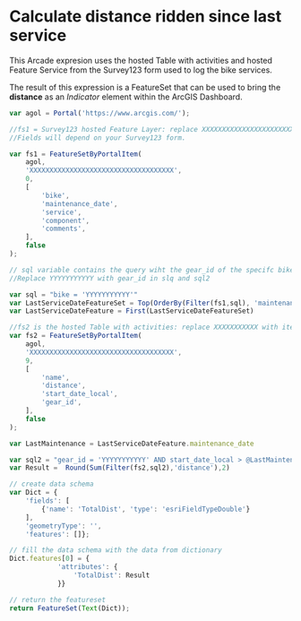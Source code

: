# Calculate distance ridden since last service

This Arcade expresion uses the hosted Table with activities and hosted Feature Service from the Survey123 form used to log the bike services.

The result of this expression is a FeatureSet that can be used to bring the **distance** as an *Indicator* element within the ArcGIS Dashboard. 


```js
var agol = Portal('https://www.arcgis.com/');

//fs1 = Survey123 hosted Feature Layer: replace XXXXXXXXXXXXXXXXXXXXXXXXXXXXXXXXXXXX with item id for this hosted feature layer and fields as needed. 
//Fields will depend on your Survey123 form.

var fs1 = FeatureSetByPortalItem(
    agol,
    'XXXXXXXXXXXXXXXXXXXXXXXXXXXXXXXXXXXX',
    0,
    [
        'bike',
        'maintenance_date',
        'service',
        'component',
        'comments',
    ],
    false
);

// sql variable contains the query wiht the gear_id of the specifc bike you want to calculate distance since last service. 
//Replace YYYYYYYYYYY with gear_id in slq and sql2

var sql = "bike = 'YYYYYYYYYYY'"
var LastServiceDateFeatureSet = Top(OrderBy(Filter(fs1,sql), 'maintenance_date DESC'),1)
var LastServiceDateFeature = First(LastServiceDateFeatureSet)

//fs2 is the hosted Table with activities: replace XXXXXXXXXXX with item id for this table
var fs2 = FeatureSetByPortalItem(
    agol,
    'XXXXXXXXXXXXXXXXXXXXXXXXXXXXXXXXXXXX',
    9,
    [
        'name',
        'distance',
        'start_date_local',
        'gear_id',
    ],
    false
);

var LastMaintenance = LastServiceDateFeature.maintenance_date

var sql2 = "gear_id = 'YYYYYYYYYYY' AND start_date_local > @LastMaintenance"
var Result =  Round(Sum(Filter(fs2,sql2),'distance'),2)

// create data schema
var Dict = {
    'fields': [
        {'name': 'TotalDist', 'type': 'esriFieldTypeDouble'}
    ],
    'geometryType': '',   
    'features': []};

// fill the data schema with the data from dictionary
Dict.features[0] = {
            'attributes': {
                'TotalDist': Result
            }}

// return the featureset
return FeatureSet(Text(Dict));
```
